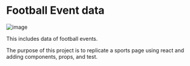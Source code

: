 # Football Event data
![image](https://user-images.githubusercontent.com/92696290/146623399-918846c3-fbd6-47df-b975-ffa56155855c.png)

This includes data of football events.

The purpose of this project is to replicate a sports page using react and adding components, props, and test.


